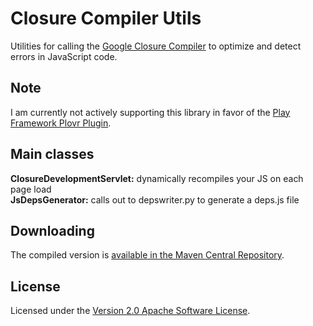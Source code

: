 Closure Compiler Utils
======================

Utilities for calling the [Google Closure Compiler](http://code.google.com/p/closure-compiler/) to optimize and detect errors in JavaScript code.

Note
------------
I am currently not actively supporting this library in favor of the [Play Framework Plovr Plugin](https://github.com/benmccann/play-plovr-plugin).

Main classes
------------
**ClosureDevelopmentServlet:** dynamically recompiles your JS on each page load  
**JsDepsGenerator:** calls out to depswriter.py to generate a deps.js file  

Downloading
-----------
The compiled version is [available in the Maven Central Repository](http://search.maven.org/#search%7Cga%7C1%7Ccom.benmccann).

License
-------
Licensed under the [Version 2.0 Apache Software License](http://www.apache.org/licenses/LICENSE-2.0.txt).
